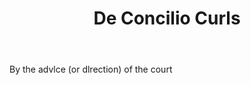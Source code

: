---
title: De Concilio Curls
letter: D
permalink: "/definitions/bld-de-concilio-curls.html"
body: By the advlce (or dlrection) of the court
published_at: '2018-07-07'
source: Black's Law Dictionary 2nd Ed (1910)
layout: post
---